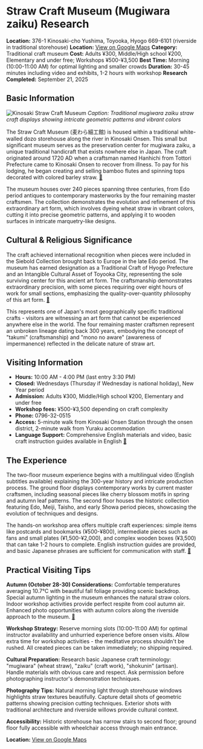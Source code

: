 # Straw Craft Museum (Mugiwara zaiku) Research

**Location:** 376-1 Kinosaki-cho Yushima, Toyooka, Hyogo 669-6101 (riverside in traditional storehouse)
**Location:** [View on Google Maps](https://maps.google.com/maps?q=35.6291643,134.7931026)
**Category:** Traditional craft museum
**Cost:** Adults ¥300, Middle/High school ¥200, Elementary and under free; Workshops ¥500-¥3,500
**Best Time:** Morning (10:00-11:00 AM) for optimal lighting and smaller crowds
**Duration:** 30-45 minutes including video and exhibits, 1-2 hours with workshop
**Research Completed:** September 21, 2025

## Basic Information

![Kinosaki Straw Craft Museum](https://visitkinosaki.com/vkcore/wp-content/uploads/2019/08/105_Straw-Craft.jpg)
*Caption: Traditional mugiwara zaiku straw craft displays showing intricate geometric patterns and vibrant colors*

The Straw Craft Museum (麦わら細工館) is housed within a traditional white-walled dozo storehouse along the river in Kinosaki Onsen. This small but significant museum serves as the preservation center for mugiwara zaiku, a unique traditional handicraft that exists nowhere else in Japan. The craft originated around 1720 AD when a craftsman named Hanhichi from Tottori Prefecture came to Kinosaki Onsen to recover from illness. To pay for his lodging, he began creating and selling bamboo flutes and spinning tops decorated with colored barley straw. [🔗](https://visitkinosaki.com/things-to-do/straw-craft-museum/)

The museum houses over 240 pieces spanning three centuries, from Edo period antiques to contemporary masterworks by the four remaining master craftsmen. The collection demonstrates the evolution and refinement of this extraordinary art form, which involves dyeing wheat straw in vibrant colors, cutting it into precise geometric patterns, and applying it to wooden surfaces in intricate marquetry-like designs.

## Cultural & Religious Significance

The craft achieved international recognition when pieces were included in the Siebold Collection brought back to Europe in the late Edo period. The museum has earned designation as a Traditional Craft of Hyogo Prefecture and an Intangible Cultural Asset of Toyooka City, representing the sole surviving center for this ancient art form. The craftsmanship demonstrates extraordinary precision, with some pieces requiring over eight hours of work for small sections, emphasizing the quality-over-quantity philosophy of this art form. [🔗](https://visitkinosaki.com/things-to-do/straw-craft-museum/)

This represents one of Japan's most geographically specific traditional crafts - visitors are witnessing an art form that cannot be experienced anywhere else in the world. The four remaining master craftsmen represent an unbroken lineage dating back 300 years, embodying the concept of "takumi" (craftsmanship) and "mono no aware" (awareness of impermanence) reflected in the delicate nature of straw art.

## Visiting Information

- **Hours:** 10:00 AM - 4:00 PM (last entry 3:30 PM)
- **Closed:** Wednesdays (Thursday if Wednesday is national holiday), New Year period
- **Admission:** Adults ¥300, Middle/High school ¥200, Elementary and under free
- **Workshop fees:** ¥500-¥3,500 depending on craft complexity
- **Phone:** 0796-32-0515
- **Access:** 5-minute walk from Kinosaki Onsen Station through the onsen district, 2-minute walk from Yuraku accommodation
- **Language Support:** Comprehensive English materials and video, basic craft instruction guides available in English [🔗](https://visitkinosaki.com/things-to-do/straw-craft-museum/)

## The Experience

The two-floor museum experience begins with a multilingual video (English subtitles available) explaining the 300-year history and intricate production process. The ground floor displays contemporary works by current master craftsmen, including seasonal pieces like cherry blossom motifs in spring and autumn leaf patterns. The second floor houses the historic collection featuring Edo, Meiji, Taisho, and early Showa period pieces, showcasing the evolution of techniques and designs.

The hands-on workshop area offers multiple craft experiences: simple items like postcards and bookmarks (¥500-¥800), intermediate pieces such as fans and small plates (¥1,500-¥2,000), and complex wooden boxes (¥3,500) that can take 1-2 hours to complete. English instruction guides are provided, and basic Japanese phrases are sufficient for communication with staff. [🔗](https://visitkinosaki.com/things-to-do/straw-craft-museum/)

## Practical Visiting Tips

**Autumn (October 28-30) Considerations:** Comfortable temperatures averaging 10.7°C with beautiful fall foliage providing scenic backdrop. Special autumn lighting in the museum enhances the natural straw colors. Indoor workshop activities provide perfect respite from cool autumn air. Enhanced photo opportunities with autumn colors along the riverside approach to the museum. [🔗](https://visitkinosaki.com/plan/visitor-info/seasons/)

**Workshop Strategy:** Reserve morning slots (10:00-11:00 AM) for optimal instructor availability and unhurried experience before onsen visits. Allow extra time for workshop activities - the meditative process shouldn't be rushed. All created pieces can be taken immediately; no shipping required.

**Cultural Preparation:** Research basic Japanese craft terminology: "mugiwara" (wheat straw), "zaiku" (craft work), "shokunin" (artisan). Handle materials with obvious care and respect. Ask permission before photographing instructor's demonstration techniques.

**Photography Tips:** Natural morning light through storehouse windows highlights straw textures beautifully. Capture detail shots of geometric patterns showing precision cutting techniques. Exterior shots with traditional architecture and riverside willows provide cultural context.

**Accessibility:** Historic storehouse has narrow stairs to second floor; ground floor fully accessible with wheelchair access through main entrance.

**Location:** [View on Google Maps](https://maps.google.com/maps?q=376-1+Kinosaki-cho+Yushima,+Toyooka,+Hyogo+669-6101)
